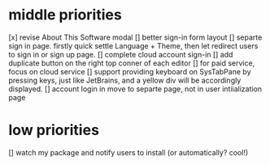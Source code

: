 # middle priorities

[x] revise About This Software modal
[] better sign-in form layout
[] separte sign in page. firstly quick settle Language + Theme, then let redirect users to sign in or sign up page.
[] complete cloud account sign-in
[] add duplicate button on the right top conner of each editor
[] for paid service, focus on cloud service
[] support providing keyboard on SysTabPane by pressing keys, just like JetBrains, and a yellow div will be accordingly displayed.
[] account login in move to separte page, not in user intiialization page

# low priorities

[] watch my package and notify users to install (or automatically? cool!)
